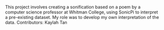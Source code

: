 This project involves creating a sonification based on a poem by a computer science professor at Whitman College, using SonicPi to interpret a pre-existing dataset. My role was to develop my own interpretation of the data. 
Contributors: Kaylah Tan
